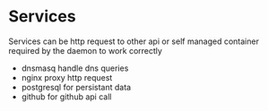 # Services

Services can be http request to other api or self managed container
required by the daemon to work correctly

- dnsmasq handle dns queries
- nginx proxy http request
- postgresql for persistant data
- github for github api call
